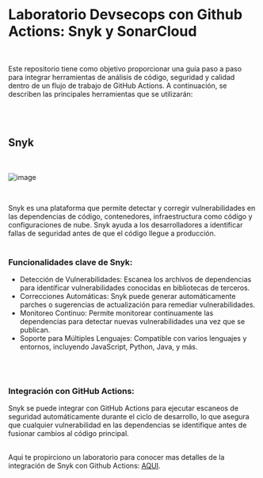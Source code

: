 

# Laboratorio Devsecops con Github Actions: Snyk y SonarCloud

<br>



Este repositorio tiene como objetivo proporcionar una guía paso a paso para integrar herramientas de análisis de código, seguridad y calidad dentro de un flujo de trabajo de GitHub Actions. A continuación, se describen las principales herramientas que se utilizarán:


<br>
<br>

## Snyk

<br>

![image](https://github.com/user-attachments/assets/03722a6e-6d4e-4c50-9ce7-4cbbbbf2abec)

<br>


Snyk es una plataforma que permite detectar y corregir vulnerabilidades en las dependencias de código, contenedores, infraestructura como código y configuraciones de nube. Snyk ayuda a los desarrolladores a identificar fallas de seguridad antes de que el código llegue a producción.
<br>
<br>
### Funcionalidades clave de Snyk:

* Detección de Vulnerabilidades: Escanea los archivos de dependencias para identificar vulnerabilidades conocidas en bibliotecas de terceros.
* Correcciones Automáticas: Snyk puede generar automáticamente parches o sugerencias de actualización para remediar vulnerabilidades.
* Monitoreo Continuo: Permite monitorear continuamente las dependencias para detectar nuevas vulnerabilidades una vez que se publican.
* Soporte para Múltiples Lenguajes: Compatible con varios lenguajes y entornos, incluyendo JavaScript, Python, Java, y más.
<br>
<br>

### Integración con GitHub Actions:
Snyk se puede integrar con GitHub Actions para ejecutar escaneos de seguridad automáticamente durante el ciclo de desarrollo, lo que asegura que cualquier vulnerabilidad en las dependencias se identifique antes de fusionar cambios al código principal.
<br>
<br>

Aqui te propirciono un laboratorio para conocer mas detalles de la integración de Snyk con Github Actions: [AQUI](./laboratorio-snyk.md).

